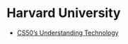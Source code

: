 <h1>Harvard University</h1>
<ul>
  <li><a href="https://khalilagazal.github.io/playground/harvard/brazil/" target="_blank">CS50’s Understanding Technology</a></li>
</ul>
